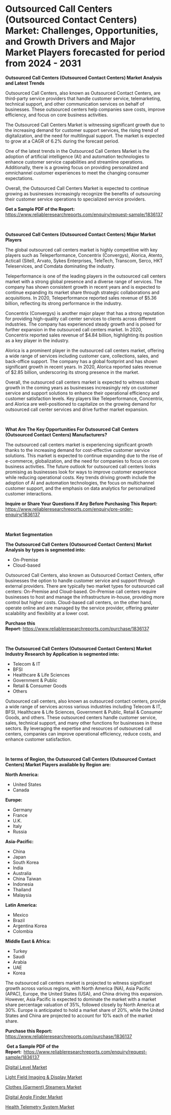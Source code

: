 <p><h1>Outsourced Call Centers (Outsourced Contact Centers) Market: Challenges, Opportunities, and Growth Drivers and Major Market Players forecasted for period from 2024 - 2031</h1></p><p><strong>Outsourced Call Centers (Outsourced Contact Centers) Market Analysis and Latest Trends</strong></p>
<p><p>Outsourced Call Centers, also known as Outsourced Contact Centers, are third-party service providers that handle customer service, telemarketing, technical support, and other communication services on behalf of businesses. These outsourced centers help companies save costs, improve efficiency, and focus on core business activities.</p><p>The Outsourced Call Centers Market is witnessing significant growth due to the increasing demand for customer support services, the rising trend of digitalization, and the need for multilingual support. The market is expected to grow at a CAGR of 6.2% during the forecast period.</p><p>One of the latest trends in the Outsourced Call Centers Market is the adoption of artificial intelligence (AI) and automation technologies to enhance customer service capabilities and streamline operations. Additionally, there is a growing focus on providing personalized and omnichannel customer experiences to meet the changing consumer expectations.</p><p>Overall, the Outsourced Call Centers Market is expected to continue growing as businesses increasingly recognize the benefits of outsourcing their customer service operations to specialized service providers.</p></p>
<p><strong>Get a Sample PDF of the Report:&nbsp;</strong> <a href="https://www.reliableresearchreports.com/enquiry/request-sample/1836137">https://www.reliableresearchreports.com/enquiry/request-sample/1836137</a></p>
<p>&nbsp;</p>
<p><strong>Outsourced Call Centers (Outsourced Contact Centers) Major Market Players</strong></p>
<p><p>The global outsourced call centers market is highly competitive with key players such as Teleperformance, Concentrix (Convergys), Alorica, Atento, Acticall (Sitel), Arvato, Sykes Enterprises, TeleTech, Transcom, Serco, HKT Teleservices, and Comdata dominating the industry.</p><p>Teleperformance is one of the leading players in the outsourced call centers market with a strong global presence and a diverse range of services. The company has shown consistent growth in recent years and is expected to continue expanding its market share through strategic collaborations and acquisitions. In 2020, Teleperformance reported sales revenue of $5.36 billion, reflecting its strong performance in the industry.</p><p>Concentrix (Convergys) is another major player that has a strong reputation for providing high-quality call center services to clients across different industries. The company has experienced steady growth and is poised for further expansion in the outsourced call centers market. In 2020, Concentrix reported sales revenue of $4.84 billion, highlighting its position as a key player in the industry.</p><p>Alorica is a prominent player in the outsourced call centers market, offering a wide range of services including customer care, collections, sales, and back-office support. The company has a global footprint and has shown significant growth in recent years. In 2020, Alorica reported sales revenue of $2.85 billion, underscoring its strong presence in the market.</p><p>Overall, the outsourced call centers market is expected to witness robust growth in the coming years as businesses increasingly rely on customer service and support solutions to enhance their operational efficiency and customer satisfaction levels. Key players like Teleperformance, Concentrix, and Alorica are well-positioned to capitalize on the growing demand for outsourced call center services and drive further market expansion.</p></p>
<p>&nbsp;</p>
<p><strong>What Are The Key Opportunities For Outsourced Call Centers (Outsourced Contact Centers) Manufacturers?</strong></p>
<p><p>The outsourced call centers market is experiencing significant growth thanks to the increasing demand for cost-effective customer service solutions. This market is expected to continue expanding due to the rise of e-commerce, globalization, and the need for companies to focus on core business activities. The future outlook for outsourced call centers looks promising as businesses look for ways to improve customer experience while reducing operational costs. Key trends driving growth include the adoption of AI and automation technologies, the focus on multichannel customer support, and the emphasis on data analytics for personalized customer interactions.</p></p>
<p><strong>Inquire or Share Your Questions If Any Before Purchasing This Report:</strong> <a href="https://www.reliableresearchreports.com/enquiry/pre-order-enquiry/1836137">https://www.reliableresearchreports.com/enquiry/pre-order-enquiry/1836137</a></p>
<p>&nbsp;</p>
<p><strong>Market Segmentation</strong></p>
<p><strong>The Outsourced Call Centers (Outsourced Contact Centers) Market Analysis by types is segmented into:</strong></p>
<p><ul><li>On-Premise</li><li>Cloud-based</li></ul></p>
<p><p>Outsourced Call Centers, also known as Outsourced Contact Centers, offer businesses the option to handle customer service and support through external providers. There are typically two market types for outsourced call centers: On-Premise and Cloud-based. On-Premise call centers require businesses to host and manage the infrastructure in-house, providing more control but higher costs. Cloud-based call centers, on the other hand, operate online and are managed by the service provider, offering greater scalability and flexibility at a lower cost.</p></p>
<p><strong>Purchase this Report:&nbsp;</strong><a href="https://www.reliableresearchreports.com/purchase/1836137">https://www.reliableresearchreports.com/purchase/1836137</a></p>
<p>&nbsp;</p>
<p><strong>The Outsourced Call Centers (Outsourced Contact Centers) Market Industry Research by Application is segmented into:</strong></p>
<p><ul><li>Telecom & IT</li><li>BFSI</li><li>Healthcare & Life Sciences</li><li>Government & Public</li><li>Retail & Consumer Goods</li><li>Others</li></ul></p>
<p><p>Outsourced call centers, also known as outsourced contact centers, provide a wide range of services across various industries including Telecom & IT, BFSI, Healthcare & Life Sciences, Government & Public, Retail & Consumer Goods, and others. These outsourced centers handle customer service, sales, technical support, and many other functions for businesses in these sectors. By leveraging the expertise and resources of outsourced call centers, companies can improve operational efficiency, reduce costs, and enhance customer satisfaction.</p></p>
<p>&nbsp;</p>
<p><strong>In terms of Region, the Outsourced Call Centers (Outsourced Contact Centers) Market Players available by Region are:</strong></p>
<p>
    <p> <strong> North America: </strong>
        <ul>
            <li>United States</li>
            <li>Canada</li>
        </ul>
        </p> 
    <p> <strong> Europe: </strong>
        <ul>
            <li>Germany</li>
            <li>France</li>
            <li>U.K.</li>
            <li>Italy</li>
            <li>Russia</li>
        </ul>
        </p> 
    <p> <strong> Asia-Pacific: </strong>
        <ul>
            <li>China</li>
            <li>Japan</li>
            <li>South Korea</li>
            <li>India</li>
            <li>Australia</li>
            <li>China Taiwan</li>
            <li>Indonesia</li>
            <li>Thailand</li>
            <li>Malaysia</li>
        </ul>
        </p> 
    <p> <strong> Latin America: </strong>
        <ul>
            <li>Mexico</li>
            <li>Brazil</li>
            <li>Argentina Korea</li>
            <li>Colombia</li>
        </ul>
        </p> 
    <p> <strong> Middle East & Africa: </strong>
        <ul>
            <li>Turkey</li>
            <li>Saudi</li>
            <li>Arabia</li>
            <li>UAE</li>
            <li>Korea</li>
        </ul>
    </p>
    </p>
<p><p>The outsourced call centers market is projected to witness significant growth across various regions, with North America (NA), Asia Pacific (APAC), Europe, the United States (USA), and China driving this expansion. However, Asia Pacific is expected to dominate the market with a market share percentage valuation of 35%, followed closely by North America at 30%. Europe is anticipated to hold a market share of 20%, while the United States and China are projected to account for 10% each of the market share.</p></p>
<p><strong>Purchase this Report: </strong><a href="https://www.reliableresearchreports.com/purchase/1836137">https://www.reliableresearchreports.com/purchase/1836137</a></p>
<p>&nbsp;<strong>Get a Sample PDF of the Report:&nbsp;&nbsp;</strong><a href="https://www.reliableresearchreports.com/enquiry/request-sample/1836137">https://www.reliableresearchreports.com/enquiry/request-sample/1836137</a></p>
<p><strong></strong></p>
<p><p><a href="https://issuu.com/reportprime-2/docs/digital-level-market-size-2030.pptx">Digital Level Market</a></p><p><a href="https://github.com/Paul14Anderson63/Market-Research-Report-List-3/blob/main/light-field-imaging-display-market.md">Light Field Imaging & Display Market</a></p><p><a href="https://github.com/mabutironaldo/Market-Research-Report-List-3/blob/main/clothes-garment-steamers-market.md">Clothes (Garment) Steamers Market</a></p><p><a href="https://issuu.com/reportprime-2/docs/digital-angle-finder-market-size-2030.pptx">Digital Angle Finder Market</a></p><p><a href="https://github.com/guneycigdem35/Market-Research-Report-List-2/blob/main/health-telemetry-system-market.md">Health Telemetry System Market</a></p></p>